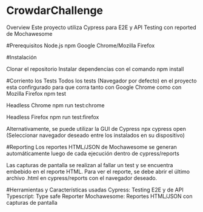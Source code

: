 # CrowdarChallenge

Overview
Este proyecto utiliza Cypress para E2E y API Testing con reported de Mochawesome

#Prerequisitos
Node.js
npm
Google Chrome/Mozilla Firefox

#Instalación

Clonar el repositorio
Instalar dependencias con el comando npm install

#Corriento los Tests
Todos los tests (Navegador por defecto) en el proyecto esta confirgurado para que corra tanto con Google Chrome como con Mozilla Firefox
npm test

Headless Chrome
npm run test:chrome

Headless Firefox
npm run test:firefox

Alternativamente, se puede utilizar la GUI de Cypress
npx cypress open (Seleccionar navegador deseado entre los instalados en su dispositivo)

#Reporting
Los reportes HTML/JSON de Mochawesome se generan automáticamente luego de cada ejecución dentro de cypress/reports

Las capturas de pantalla se realizan al fallar un test y se encuentra embebido en el reporte HTML. Para ver el reporte, se debe abrir el último archivo .html en cypress/reports con el navegador deseado.

#Herramientas y Características usadas
Cypress: Testing E2E y de API
Typescript: Type safe
Reporter Mochawesome: Reportes HTML/JSON con capturas de pantalla





